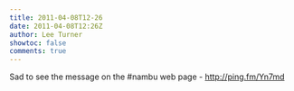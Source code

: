 ```yaml
---
title: 2011-04-08T12-26
date: 2011-04-08T12:26Z
author: Lee Turner
showtoc: false
comments: true
---
```


Sad to see the message on the #nambu web page - http://ping.fm/Yn7md

